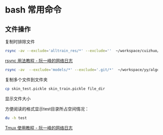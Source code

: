 

# bash 常用命令

## 文件操作

复制时排除文件

```bash
rsync -av --exclude='alltrain_res/*' --exclude=''  ~/workspace/cuizhuo/fx/algo-bia-nlp-56-overlap-named-entity-recognition/  ~/workspace/tanghongjian/algo-baojie
```

[rsync 用法教程 - 阮一峰的网络日志](http://www.ruanyifeng.com/blog/2020/08/rsync.html)



```bash
rsync -av  --exclude='models/*' --exclude='.git/*'  ~/workspace/yy/algo-bia-nlp-paid-post-classification  ~/workspace/tanghongjian/algo-bia-nlp-paid-post-classification
```





复制多个文件到文件夹

```bash
cp skin_test.pickle skin_train.pickle file_dir
```



显示文件大小


方便阅读的格式显示test目录所占空间情况：

```bash
du -h test
```




[Tmux 使用教程 - 阮一峰的网络日志](https://www.ruanyifeng.com/blog/2019/10/tmux.html)

